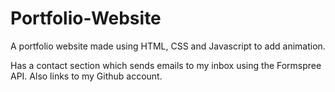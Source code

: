 # Portfolio-Website

A portfolio website made using HTML, CSS and Javascript to add animation. 

Has a contact section which sends emails to my inbox using the Formspree API. Also links to my Github account. 

